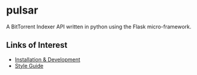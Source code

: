 # pulsar
A BitTorrent Indexer API written in python using the Flask micro-framework.

## Links of Interest
* [Installation & Development](docs/source/code/hacking.rst)  
* [Style Guide](docs/source/code/style.rst)  
